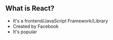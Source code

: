 ## What is React?

- It's a frontend/JavaScript Framework/Library
- Created by Facebook
- It's popular
